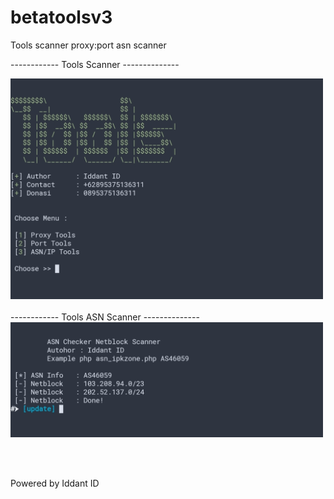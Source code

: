 # betatoolsv3
Tools scanner proxy:port asn scanner 


------------ Tools Scanner --------------


<img src='https://github.com/ipkzone/betatoolsv3/blob/master/1.jpg' width='500' style='border:1px;'/>
<br><br>
------------ Tools ASN Scanner --------------


<img src='https://github.com/ipkzone/betatoolsv3/blob/master/2.jpg' width='500' style='border:1px;'/>

<br><br>

Powered by Iddant ID
